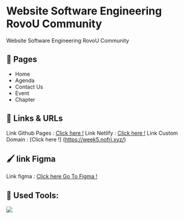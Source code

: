 # Website Software Engineering RovoU Community

Website Software Engineering RovoU Community

## :page_facing_up: Pages

- Home
- Agenda
- Contact Us
- Event
- Chapter

## :link: Links & URLs

Link Github Pages : [Click here !](https://revou-fsse-1.github.io/w5-company-website-group-e/)
Link Netlify : [Click here !](https://leafy-crisp-c46297.netlify.app/)
Link Custom Domain : [Click here !] (https://week5.nofri.xyz/)

## :paintbrush: link Figma

Link figma : [Click here Go To Figma !](https://www.figma.com/file/zfYDjauniHSURSOglnn7MH/group-e?t=plnwYZRdyu2NjnGo-0/)

## :construction: Used Tools:

[![](https://skillicons.dev/icons?i=git,github,vscode,figma,html,css,javascript)]()
